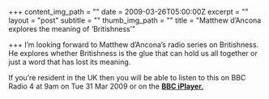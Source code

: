 +++
content_img_path = ""
date = 2009-03-26T05:00:00Z
excerpt = ""
layout = "post"
subtitle = ""
thumb_img_path = ""
title = "Matthew d’Ancona explores the meaning of ‘Britishness’"

+++
I’m looking forward to Matthew d’Ancona’s radio series on Britishness. He explores whether Britishness is the glue that can hold us all together or just a word that has lost its meaning.

If you’re resident in the UK then you will be able to listen to this on BBC Radio 4 at 9am on Tue 31 Mar 2009 or on the [**BBC iPlayer.**](https://www.bbc.co.uk/programmes/b00jcjjp)